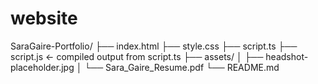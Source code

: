 # website

SaraGaire-Portfolio/
├── index.html
├── style.css
├── script.ts
├── script.js        ← compiled output from script.ts
├── assets/
│   ├── headshot-placeholder.jpg
│   └── Sara_Gaire_Resume.pdf
└── README.md
